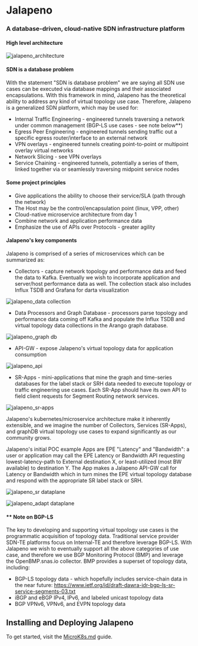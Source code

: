 # Jalapeno
### A database-driven, cloud-native SDN infrastructure platform

#### High level architecture 
![jalapeno_architecture](https://github.com/cisco-ie/jalapeno/blob/master/docs/diagrams/jalapeno_architecture.png "jalapeno architecture")

#### SDN is a database problem
With the statement "SDN is database problem" we are saying all SDN use cases can be executed via database mappings and their associated encapsulations. With this framework in mind, Jalapeno has the theoretical ability to address any kind of virtual topology use case. Therefore, Jalapeno is a generalized SDN platform, which may be used for:

* Internal Traffic Engineering - engineered tunnels traversing a network under common management (BGP-LS use cases - see note below**)
* Egress Peer Engineering - engineered tunnels sending traffic out a specific egress router/interface to an external network
* VPN overlays - engineered tunnels creating point-to-point or multipoint overlay virtual networks
* Network Slicing - see VPN overlays
* Service Chaining - engineered tunnels, potentially a series of them, linked together via or seamlessly traversing midpoint service nodes 

#### Some project principles
* Give applications the ability to choose their service/SLA (path through the network)
* The Host may be the control/encapsulation point (linux, VPP, other)
* Cloud-native microservice architecture from day 1
* Combine network and application performance data
* Emphasize the use of APIs over Protocols - greater agility

#### Jalapeno's key components

Jalapeno is comprised of a series of microservices which can be summarized as:

* Collectors - capture network topology and performance data and feed the data to Kafka.  Eventually we wish to incorporate application and server/host performance data as well.  The collection stack also includes Influx TSDB and Grafana for darta visualization

![jalapeno_data collection](https://wwwin-github.cisco.com/spa-ie/jalapeno/blob/master/docs/diagrams/jalapeno_data_collection.png "jalapeno data collection")

* Data Processors and Graph Database - processors parse topology and performance data coming off Kafka and populate the Influx TSDB and virtual topology data collections in the Arango graph database.

![jalapeno_graph db](https://wwwin-github.cisco.com/spa-ie/jalapeno/blob/master/docs/diagrams/jalapeno_graphDB.png "jalapeno graph db")

* API-GW - expose Jalapeno's virtual topology data for application consumption

![jalapeno_api](https://wwwin-github.cisco.com/spa-ie/jalapeno/blob/master/docs/diagrams/jalapeno_api.png "jalapeno api")

* SR-Apps - mini-applications that mine the graph and time-series databases for the label stack or SRH data needed to execute topology or traffic engineering use cases.  Each SR-App should have its own API to field client requests for Segment Routing network services.  

![jalapeno_sr-apps](https://wwwin-github.cisco.com/spa-ie/jalapeno/blob/master/docs/diagrams/jalapeno_sr_apps.png "jalapeno sr-apps")

Jalapeno's kubernetes/microservice architecture make it inherently extensible, and we imagine the number of Collectors, Services (SR-Apps), and graphDB virtual topology use cases to expand significantly as our community grows.

Jalapeno's initial POC example Apps are EPE "Latency" and "Bandwidth": a user or application may call the EPE Latency or Bandwidth API requesting lowest-latency-path to External destination X, or least-utilized (most BW available) to destination Y. The App makes a Jalapeno API-GW call for Latency or Bandwidth which in turn mines the EPE virtual topology database and respond with the appropriate SR label stack or SRH.  

![jalapeno_sr dataplane](https://wwwin-github.cisco.com/spa-ie/jalapeno/blob/master/docs/diagrams/jalapeno_sr_dataplane.png "jalapeno sr dataplane")

![jalapeno_adapt dataplane](https://wwwin-github.cisco.com/spa-ie/jalapeno/blob/master/docs/diagrams/jalapeno_adapt_dataplane.png "jalapeno adapt dataplane")

#### ** Note on BGP-LS

The key to developing and supporting virtual topology use cases is the programmatic acquisition of topology data.  Traditional service provider SDN-TE platforms focus on Internal-TE and therefore leverage BGP-LS. With Jalapeno we wish to eventually support all the above categories of use case, and therefore we use BGP Monitoring Protocol (BMP) and leverage the OpenBMP.snas.io collector. BMP provides a superset of topology data, including:

* BGP-LS topology data - which hopefully includes service-chain data in the near future: https://www.ietf.org/id/draft-dawra-idr-bgp-ls-sr-service-segments-03.txt
* iBGP and eBGP IPv4, IPv6, and labeled unicast topology data
* BGP VPNv6, VPNv6, and EVPN topology data

## Installing and Deploying Jalapeno
To get started, visit the [MicroK8s.md](MicroK8s.md) guide.




